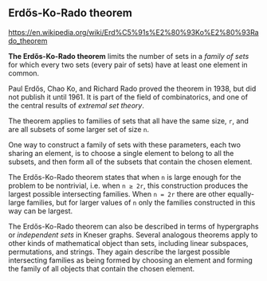 ## Erdős-Ko-Rado theorem

https://en.wikipedia.org/wiki/Erd%C5%91s%E2%80%93Ko%E2%80%93Rado_theorem

**The Erdős-Ko-Rado theorem** limits the number of sets in a *family of sets* for which every two sets (every pair of sets) have at least one element in common.

Paul Erdős, Chao Ko, and Richard Rado proved the theorem in 1938, but did not publish it until 1961. It is part of the field of combinatorics, and one of the central results of *extremal set theory*.

The theorem applies to families of sets that all have the same size, `r`, and are all subsets of some larger set of size `n`.

One way to construct a family of sets with these parameters, each two sharing an element, is to choose a single element to belong to all the subsets, and then form all of the subsets that contain the chosen element.

The Erdős-Ko-Rado theorem states that when `n` is large enough for the problem to be nontrivial, i.e. when `n ≥ 2r`, this construction produces the largest possible intersecting families. When `n = 2r` there are other equally-large families, but for larger values of `n` only the families constructed in this way can be largest.

The Erdős-Ko-Rado theorem can also be described in terms of hypergraphs or *independent sets* in Kneser graphs. Several analogous theorems apply to other kinds of mathematical object than sets, including linear subspaces, permutations, and strings. They again describe the largest possible intersecting families as being formed by choosing an element and forming the family of all objects that contain the chosen element.
